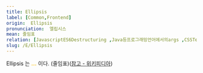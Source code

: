 ```yaml
---
title: Ellipsis
label: [Common,Frontend]
origin:  Ellipsis
pronunciation:  엘립시스
mean: 줄임표
relation: [JavascriptES6Destructuring ,Java등프로그래밍언어에서의args ,CSSTextoverflow ]
slug: /E/Ellipsis
---
```


<content>
<p>Ellipsis 는 <span style="color:#FFBF00; font-weight:bold;">…</span> 이다. (줄임표)(<a href="https://ko.wikipedia.org/wiki/%EC%A4%84%EC%9E%84%ED%91%9C">참고 - 위키피디아</a>)</p>
</content>
